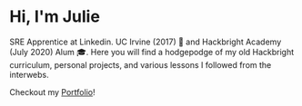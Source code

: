 # Hi, I'm Julie

SRE Apprentice at Linkedin. UC Irvine (2017) :pill: and Hackbright Academy (July 2020) Alum :mortar_board:. Here you will find a hodgepodge of my old Hackbright curriculum, personal projects, and various lessons I followed from the interwebs.

Checkout my [Portfolio](https://juliemyhu.github.io/)!
